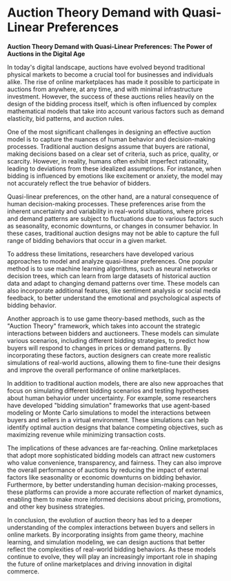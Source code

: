 # Auction Theory Demand with Quasi-Linear Preferences

**Auction Theory Demand with Quasi-Linear Preferences: The Power of Auctions in the Digital Age**

In today's digital landscape, auctions have evolved beyond traditional physical markets to become a crucial tool for businesses and individuals alike. The rise of online marketplaces has made it possible to participate in auctions from anywhere, at any time, and with minimal infrastructure investment. However, the success of these auctions relies heavily on the design of the bidding process itself, which is often influenced by complex mathematical models that take into account various factors such as demand elasticity, bid patterns, and auction rules.

One of the most significant challenges in designing an effective auction model is to capture the nuances of human behavior and decision-making processes. Traditional auction designs assume that buyers are rational, making decisions based on a clear set of criteria, such as price, quality, or scarcity. However, in reality, humans often exhibit imperfect rationality, leading to deviations from these idealized assumptions. For instance, when bidding is influenced by emotions like excitement or anxiety, the model may not accurately reflect the true behavior of bidders.

Quasi-linear preferences, on the other hand, are a natural consequence of human decision-making processes. These preferences arise from the inherent uncertainty and variability in real-world situations, where prices and demand patterns are subject to fluctuations due to various factors such as seasonality, economic downturns, or changes in consumer behavior. In these cases, traditional auction designs may not be able to capture the full range of bidding behaviors that occur in a given market.

To address these limitations, researchers have developed various approaches to model and analyze quasi-linear preferences. One popular method is to use machine learning algorithms, such as neural networks or decision trees, which can learn from large datasets of historical auction data and adapt to changing demand patterns over time. These models can also incorporate additional features, like sentiment analysis or social media feedback, to better understand the emotional and psychological aspects of bidding behavior.

Another approach is to use game theory-based methods, such as the "Auction Theory" framework, which takes into account the strategic interactions between bidders and auctioneers. These models can simulate various scenarios, including different bidding strategies, to predict how buyers will respond to changes in prices or demand patterns. By incorporating these factors, auction designers can create more realistic simulations of real-world auctions, allowing them to fine-tune their designs and improve the overall performance of online marketplaces.

In addition to traditional auction models, there are also new approaches that focus on simulating different bidding scenarios and testing hypotheses about human behavior under uncertainty. For example, some researchers have developed "bidding simulation" frameworks that use agent-based modeling or Monte Carlo simulations to model the interactions between buyers and sellers in a virtual environment. These simulations can help identify optimal auction designs that balance competing objectives, such as maximizing revenue while minimizing transaction costs.

The implications of these advances are far-reaching. Online marketplaces that adopt more sophisticated bidding models can attract new customers who value convenience, transparency, and fairness. They can also improve the overall performance of auctions by reducing the impact of external factors like seasonality or economic downturns on bidding behavior. Furthermore, by better understanding human decision-making processes, these platforms can provide a more accurate reflection of market dynamics, enabling them to make more informed decisions about pricing, promotions, and other key business strategies.

In conclusion, the evolution of auction theory has led to a deeper understanding of the complex interactions between buyers and sellers in online markets. By incorporating insights from game theory, machine learning, and simulation modeling, we can design auctions that better reflect the complexities of real-world bidding behaviors. As these models continue to evolve, they will play an increasingly important role in shaping the future of online marketplaces and driving innovation in digital commerce.
